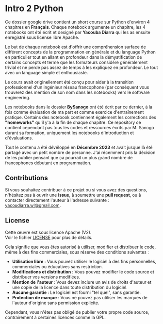 # Intro 2 Python

Ce dossier google drive contient un short course sur Python d'environ 4 chapitres en **Français**. Chaque notebook argumente un chapitre, les 4 notebooks ont été écrit et designé par **Yacouba Diarra** qui les as ensuite enregistré sous license libre Apache. 

Le but de chaque notebook est d'offrir une compréhension surface de différent concepts de la programmation en générale et du language Python en particulier tout en allant en profondeur dans la démystification de certains concepts et terme que les formateurs considère généralement trivial et ne perde pas assez de temps à les expliquez en profondeur. Le tout avec un language simple et enthousiaste.

Le cours avait originellement été conçu pour aider à la transition professionnel d'un ingénieur réseau francophone (par conséquent vous trouverez des mention de son nom dans les notebooks) vers le software engineering.

Les notebooks dans le dossier **BySanogo** ont été écrit par ce dernier, à la fois comme évaluation de ma part et comme exercice d'entraînement pratique. Certains des notebook contiennent également les corrections des **"homeworks"** qu'il y'a à la fin de chaque chapitre. Ce repository ce contient cependant pas tous les codes et ressources écrits par M. Sanogo durant sa formation, uniquement les notebooks d'introduction et d'évaluations.

Tout le contenu a été dévéloppé en **Décembre 2023** et avait jusque là été partagé avec un petit nombre de personne. J'ai récemment pris la décision de les publier pensant que ça pourrait un plus grand nombre de francophones débutant en programmation.

## Contributions

Si vous souhaitez contribuer à ce projet ou si vous avez des questions, n'hésitez pas à ouvrir une **issue**, à soumettre une **pull request**, ou à contacter directement l'auteur à l'adresse suivante : [yacoudiarra.wl@gmail.com](mailto:yacoudiarra.wl@gmail.com).

## License

Cette œuvre est sous licence Apache (V2).  
Voir le fichier [LICENSE](LICENSE) pour plus de détails.  

Cela signifie que vous êtes autorisé à utiliser, modifier et distribuer le code, même à des fins commerciales, sous réserve des conditions suivantes :  

- **Utilisation libre** : Vous pouvez utiliser le logiciel à des fins personnelles, commerciales ou éducatives sans restriction.  
- **Modifications et distribution** : Vous pouvez modifier le code source et distribuer vos versions modifiées.  
- **Mention de l'auteur** : Vous devez inclure un avis de droits d'auteur et une copie de la licence dans toute distribution du logiciel.  
- **Aucune garantie** : Le logiciel est fourni "tel quel", sans garantie.  
- **Protection de marque** : Vous ne pouvez pas utiliser les marques de l'auteur d'origine sans permission explicite.  

Cependant, vous n'êtes pas obligé de publier votre propre code source, contrairement à certaines licences comme la GPL.
